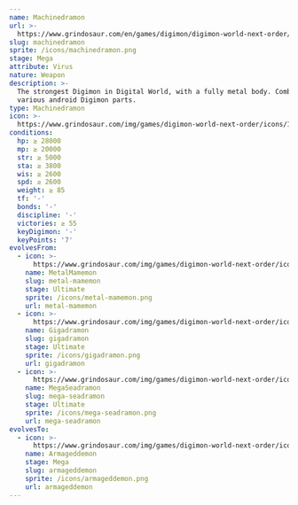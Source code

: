 ```yaml
---
name: Machinedramon
url: >-
  https://www.grindosaur.com/en/games/digimon/digimon-world-next-order/digimon/181-machinedramon
slug: machinedramon
sprite: /icons/machinedramon.png
stage: Mega
attribute: Virus
nature: Weapon
description: >-
  The strongest Digimon in Digital World, with a fully metal body. Combines
  various android Digimon parts.
type: Machinedramon
icon: >-
  https://www.grindosaur.com/img/games/digimon-world-next-order/icons/181-machinedramon-icon.png
conditions:
  hp: ≥ 28000
  mp: ≥ 20000
  str: ≥ 5000
  sta: ≥ 3800
  wis: ≥ 2600
  spd: ≥ 2600
  weight: ≥ 85
  tf: '-'
  bonds: '-'
  discipline: '-'
  victories: ≥ 55
  keyDigimon: '-'
  keyPoints: '7'
evolvesFrom:
  - icon: >-
      https://www.grindosaur.com/img/games/digimon-world-next-order/icons/130-metalmamemon-icon-small.png
    name: MetalMamemon
    slug: metal-mamemon
    stage: Ultimate
    sprite: /icons/metal-mamemon.png
    url: metal-mamemon
  - icon: >-
      https://www.grindosaur.com/img/games/digimon-world-next-order/icons/134-gigadramon-icon-small.png
    name: Gigadramon
    slug: gigadramon
    stage: Ultimate
    sprite: /icons/gigadramon.png
    url: gigadramon
  - icon: >-
      https://www.grindosaur.com/img/games/digimon-world-next-order/icons/139-megaseadramon-icon-small.png
    name: MegaSeadramon
    slug: mega-seadramon
    stage: Ultimate
    sprite: /icons/mega-seadramon.png
    url: mega-seadramon
evolvesTo:
  - icon: >-
      https://www.grindosaur.com/img/games/digimon-world-next-order/icons/226-armageddemon-icon-small.png
    name: Armageddemon
    stage: Mega
    slug: armageddemon
    sprite: /icons/armageddemon.png
    url: armageddemon
---
```


